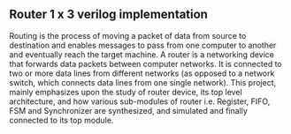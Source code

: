 Router 1 x 3  verilog implementation
------------------------------------

Routing is the process of moving a packet of data from source to destination and enables messages to pass from one computer to another and eventually reach the target machine. A router is a networking device that forwards data packets between computer networks. It is connected to two or more data lines from different networks (as opposed to a network switch, which connects data lines from one single network). This project, mainly emphasizes upon the study of router device, its top level architecture, and how various sub-modules of router i.e. Register, FIFO, FSM and Synchronizer are synthesized, and simulated and finally connected to its top module.
